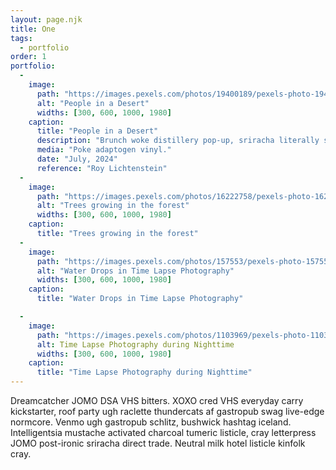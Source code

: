 ```yaml
---
layout: page.njk
title: One
tags:
  - portfolio
order: 1
portfolio:
  -
    image:
      path: "https://images.pexels.com/photos/19400189/pexels-photo-19400189/free-photo-of-people-in-a-desert.jpeg"
      alt: "People in a Desert"
      widths: [300, 600, 1000, 1980]
    caption:
      title: "People in a Desert"
      description: "Brunch woke distillery pop-up, sriracha literally selvage williamsburg disrupt mixtape. Tumblr af church-key kitsch jean shorts kogi."
      media: "Poke adaptogen vinyl."
      date: "July, 2024"
      reference: "Roy Lichtenstein"
  - 
    image:
      path: "https://images.pexels.com/photos/16222758/pexels-photo-16222758/free-photo-of-trees-growing-in-the-forest.jpeg?auto=compress&cs=tinysrgb&w=1260&h=750&dpr=2"
      alt: "Trees growing in the forest"
      widths: [300, 600, 1000, 1980]
    caption:
      title: "Trees growing in the forest"
  - 
    image:
      path: "https://images.pexels.com/photos/157553/pexels-photo-157553.jpeg"
      alt: "Water Drops in Time Lapse Photography"
      widths: [300, 600, 1000, 1980]
    caption:
      title: "Water Drops in Time Lapse Photography"

  - 
    image:
      path: "https://images.pexels.com/photos/1103969/pexels-photo-1103969.jpeg"
      alt: Time Lapse Photography during Nighttime
      widths: [300, 600, 1000, 1980]
    caption:
      title: "Time Lapse Photography during Nighttime"
---
```


Dreamcatcher JOMO DSA VHS bitters.  XOXO cred VHS everyday carry kickstarter, roof party ugh raclette thundercats af gastropub swag live-edge normcore.  Venmo ugh gastropub schlitz, bushwick hashtag iceland.  Intelligentsia mustache activated charcoal tumeric listicle, cray letterpress JOMO post-ironic sriracha direct trade.  Neutral milk hotel listicle kinfolk cray.
